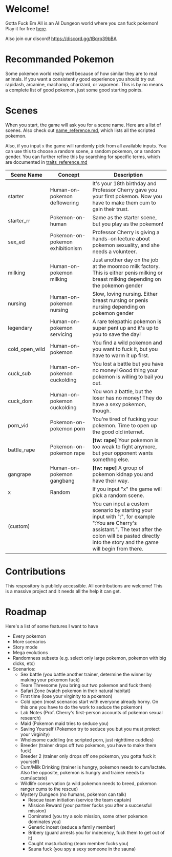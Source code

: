# Welcome!
Gotta Fuck Em All is an AI Dungeon world where you can fuck pokemon! Play it for free [here](https://play.aidungeon.io/main/scenarioView?publicId=02c0bfb0-33ac-11eb-9bb0-4341dfa93603).

Also join our discord! https://discord.gg/tBqrp39bBA

# Recommanded Pokemon
Some pokemon world really well because of how similar they are to real animals. If you want a consistently good experience you should try out rapidash, arcanine, machamp, charizard, or vaporeon. This is by no means a complete list of good pokemon, just some good starting points.

# Scenes
When you start, the game will ask you for a scene name. Here are a list of scenes.
Also check out [name_reference.md](https://github.com/sexyglitterbug/gottafuckemall/blob/main/name_reference.md), which lists all the scripted pokemon.

Also, if you input `x` the game will randomly pick from all available inputs. You can use this to choose a random scene, a random pokemon, or a random gender. You can further refine this by searching for specific terms, which are documented in [traits_reference.md](https://github.com/sexyglitterbug/gottafuckemall/blob/main/traits_reference.md)

Scene Name | Concept | Description
---------- | ------ | -----------
starter    | Human-on-pokemon deflowering | It's your 18th birthday and Professor Cherry gave you your first pokemon. Now you have to make them cum to gain their trust.
starter_rr | Pokemon-on-human | Same as the starter scene, but you play as the pokemon!
sex_ed     | Pokemon-on-pokemon exhibitionism | Professor Cherry is giving a hands-on lecture about pokemon sexuality, and she needs a volunteer.
milking    | Human-on-pokemon milking | Just another day on the job at the moomoo milk factory. This is either penis milking or breast milking depending on the pokemon gender
nursing    | Human-on-pokemon nursing | Slow, loving nursing. Either breast nursing or penis nursing depending on pokemon gender
legendary  | Human-on-pokemon servicing | A rare telepathic pokemon is super pent up and it's up to you to save the day!
cold_open_wild | Human-on-pokemon | You find a wild pokemon and you want to fuck it, but you have to warm it up first.
cuck_sub   | Human-on-pokemon cuckolding | You lost a battle but you have no money! Good thing your pokemon is willing to bail you out.
cuck_dom   | Human-on-pokemon cuckolding | You won a battle, but the loser has no money! They do have a sexy pokemon, though.
porn_vid   | Pokemon-on-pokemon porn | You're tired of fucking your pokemon. Time to open up the good old internet.
battle_rape | Pokemon-on-pokemon rape | **[tw: rape]** Your pokemon is too weak to fight anymore, but your opponent wants somethng else.
gangrape   | Human-on-pokemon gangbang | **[tw: rape]** A group of pokemon kidnap you and have their way.
x          | Random | If you input "x" the game will pick a random scene.
(custom)   | | You can input a custom scenario by starting your input with ":", for example ":You are Cherry's assistant.". The text after the colon will be pasted directly into the story and the game will begin from there.

# Contributions
This respository is publicly accessible. All contributions are welcome! This is a massive project and it needs all the help it can get.

# Roadmap
Here's a list of some features I want to have
* Every pokemon
* More scenarios
* Story mode
* Mega evolutions
* Randomness subsets (e.g. select only large pokemon, pokemon with big dicks, etc)
* Scenarios:
	* Sex battle (you battle another trainer, determine the winner by making your pokemon fuck)
	* Team Threesome (you bring out two pokemon and fuck them)
	* Safari Zone (watch pokemon in their natural habitat)
	* First time (lose your virginity to a pokemon)
	* Cold open (most scenarios start with everyone already horny. On this one you have to do the work to seduce the pokemon)
	* Lab Notes (Prof. Cherry's first-person accounts of pokemon sexual research)
	* Maid (Pokemon maid tries to seduce you)
	* Saving Yourself (Pokemon try to seduce you but you must protect your virginity)
	* Wholesome cuddling (no scripted porn, just nighttime cuddles)
	* Breeder (trainer drops off two pokemon, you have to make them fuck)
	* Breeder 2 (trainer only drops off one pokemon, you gotta fuck it yourself)
	* Cum/Milk Drinking (trainer is hungry, pokemon needs to cum/lactate. Also the opposite, pokemon is hungry and trainer needs to cum/lactate)
	* Wildlife conservation (a wild pokemon needs to breed, pokemon ranger cums to the rescue)
	* Mystery Dungeon (no humans, pokemon can talk)
		* Rescue team initiation (service the team captain)
		* Mission Reward (your partner fucks you after a successful mission)
		* Dominated (you try a solo mission, some other pokemon dominates you)
		* Generic incest (seduce a family member)
		* Bribery (guard arrests you for indecency, fuck them to get out of it)
		* Caught masturbating (team member fucks you)
		* Sauna fuck (you spy a sexy someone in the sauna)